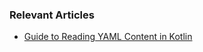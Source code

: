### Relevant Articles
- [Guide to Reading YAML Content in Kotlin](https://www.baeldung.com/kotlin/yaml-reading)
